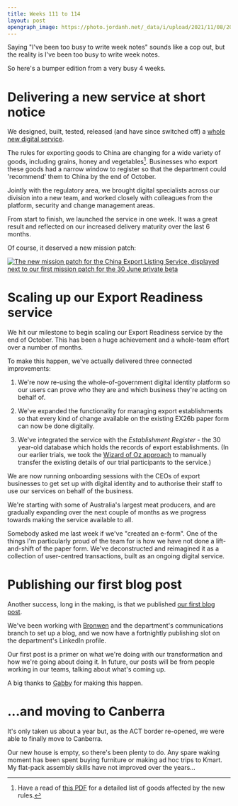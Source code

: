 ```yaml
---
title: Weeks 111 to 114
layout: post
opengraph_image: https://photo.jordanh.net/_data/i/upload/2021/11/08/20211108004131-9df34b1b-me.jpg
---
```


Saying "I've been too busy to write week notes" sounds like a cop out, but the reality is I've been too busy to write week notes.

So here's a bumper edition from a very busy 4 weeks.


# Delivering a new service at short notice

We designed, built, tested, released (and have since switched off) a [whole new digital service][export-listing-service].

The rules for exporting goods to China are changing for a wide variety of goods, including grains, honey and vegetables[^1]. Businesses who export these goods had a narrow window to register so that the department could 'recommend' them to China by the end of October.

Jointly with the regulatory area, we brought digital specialists across our division into a new team, and worked closely with colleagues from the platform, security and change management areas.

From start to finish, we launched the service in one week. It was a great result and reflected on our increased delivery maturity over the last 6 months.

Of course, it deserved a new mission patch:

<a href="https://photo.jordanh.net/picture.php?/270">
  <img src="https://photo.jordanh.net/_data/i/upload/2021/11/08/20211108004131-9df34b1b-me.jpg" style="max-height: 30rem;" alt="The new mission patch for the China Export Listing Service, displayed next to our first mission patch for the 30 June private beta">
</a>


# Scaling up our Export Readiness service

We hit our milestone to begin scaling our Export Readiness service by the end of October. This has been a huge achievement and a whole-team effort over a number of months.

To make this happen, we've actually delivered three connected improvements:

1. We're now re-using the whole-of-government digital identity platform so our users can prove who they are and which business they're acting on behalf of.

2. We've expanded the functionality for managing export establishments so that every kind of change available on the existing EX26b paper form can now be done digitally.

3. We've integrated the service with the _Establishment Register_ - the 30 year-old database which holds the records of export establishments. (In our earlier trials, we took the [Wizard of Oz approach][wizard-of-oz] to manually transfer the existing details of our trial participants to the service.)

We are now running onboarding sessions with the CEOs of export businesses to get set up with digital identity and to authorise their staff to use our services on behalf of the business.

We're starting with some of Australia's largest meat producers, and are gradually expanding over the next couple of months as we progress towards making the service available to all.

Somebody asked me last week if we've "created an e-form". One of the things I'm particularly proud of the team for is how we have not done a lift-and-shift of the paper form. We've deconstructed and reimagined it as a collection of user-centred transactions, built as an ongoing digital service.


# Publishing our first blog post

Another success, long in the making, is that we published [our first blog post][first-blog-post].

We've been working with [Bronwen][bronwen] and the department's communications branch to set up a blog, and we now have a fortnightly publishing slot on the department's LinkedIn profile.

Our first post is a primer on what we're doing with our transformation and how we're going about doing it. In future, our posts will be from people working in our teams, talking about what's coming up.

A big thanks to [Gabby][gabby] for making this happen.


# ...and moving to Canberra

It's only taken us about a year but, as the ACT border re-opened, we were able to finally move to Canberra.

Our new house is empty, so there's been plenty to do. Any spare waking moment has been spent buying furniture or making ad hoc trips to Kmart. My flat-pack assembly skills have not improved over the years...


[^1]: Have a read of [this PDF][npg-list] for a detailed list of goods affected by the new rules.

[export-listing-service]: https://agriculture-exports.awe.gov.au/exportlistings
[npg-list]: https://www.awe.gov.au/sites/default/files/documents/maa-2021-15-attachment-1.pdf
[first-blog-post]: https://www.linkedin.com/pulse/transforming-australias-agricultural-/
[wizard-of-oz]: https://read.realstartupbook.com/6-evaluative-product-experiment/wizard-of-oz
[bronwen]: https://www.linkedin.com/in/bronwenjaggers/
[gabby]: https://www.linkedin.com/in/gabbyquirk/
